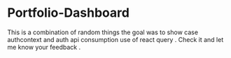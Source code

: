 # Portfolio-Dashboard
This is a combination of random things the goal was to show case authcontext and auth api consumption use of react query . Check it and let me know your feedback . 
